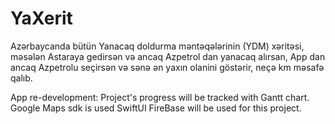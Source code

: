 # YaXerit
Azərbaycanda bütün Yanacaq doldurma məntəqələrinin (YDM) xəritəsi, məsələn Astaraya gedirsən və ancaq Azpetrol dan yanacaq alırsan, 
App dan ancaq Azpetrolu seçirsən və sənə ən yaxın olanini göstərir, neçə km məsafə qalıb.


App re-development:
  Project's progress will be tracked with Gantt chart.
  Google Maps sdk is used
  SwiftUI
  FireBase will be used for this project.
